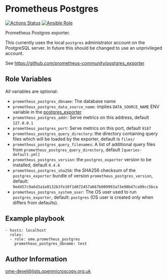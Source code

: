 # Prometheus Postgres

[![Actions Status](https://github.com/ome/ansible-role-prometheus-postgres/workflows/Molecule/badge.svg)](https://github.com/ome/ansible-role-prometheus-postgres/actions)
[![Ansible Role](https://img.shields.io/badge/ansible--galaxy-prometheus_postgres-blue.svg)](https://galaxy.ansible.com/ui/standalone/roles/ome/prometheus_postgres/)

Prometheus Postgres exporter.

This currently uses the local `postgres` administrator account on the PostgreSQL server.
In future this should be changed to use an unprivileged account.

See https://github.com/prometheus-community/postgres_exporter

## Role Variables

All variables are optional:

- `prometheus_postgres_dbname`: The database name
- `prometheus_postgres_data_source_name`: implies `DATA_SOURCE_NAME` ENV variable in the [postgres_exporter](https://github.com/wrouesnel/postgres_exporter)
- `prometheus_postgres_addr`: Serve metrics on this address, default `127.0.0.1`
- `prometheus_postgres_port`: Serve metrics on this port, default `9187`
- `prometheus_postgres_query_directory`: the directory containing query files which will be loaded by the exporter, default is `files/`
- `prometheus_postgres_query_filenames`: A list of additional query files from `prometheus_postgres_query_directory`, default `[queries-default.yml]`
- `prometheus_postgres_version`: the `postgres_exporter` version to be installed, default `0.4.6`
- `prometheus_postgres_sha256`: the SHA256 checksum of the `postgres_exporter` bundle of version `prometheus_postgres_version`, default: `9ed457c9a6d3a1e0132b3fe10f1d072457a667b009993a73e90b47ca99cc5bca`
- `prometheus_postgres_system_user`: The OS user used to run `postgres_exporter`, default: `postgres` (OS user is created only when differs from defaults).

## Example playbook

    - hosts: localhost
      roles:
      - role: ome.prometheus_postgres
        prometheus_postgres_dbname: test

## Author Information

ome-devel@lists.openmicroscopy.org.uk
